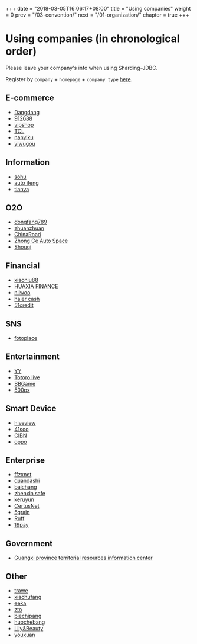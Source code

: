 +++
date = "2018-03-05T16:06:17+08:00"
title = "Using companies"
weight = 0
prev = "/03-convention/"
next = "/01-organization/"
chapter = true
+++

# Using companies (in chronological order)

Please leave your company's info when using Sharding-JDBC.

Register by `company` + `homepage` + `company type` [here](https://github.com/shardingjdbc/sharding-jdbc/issues/234).

## E-commerce

* [Dangdang](http://www.dangdang.com/)
* [912688](http://www.912688.com/)
* [vipshop](http://www.vip.com/)
* [TCL](http://www.tcl.com/)
* [nanyiku](http://www.nanyiku.com/)
* [yiwugou](http://www.yiwugou.com/)

## Information

* [sohu](http://ss.sohu.com/)
* [auto ifeng](http://auto.ifeng.com/)
* [tianya](http://www.tianya.cn/)

## O2O

* [dongfang789](http://www.dongfang789.com/)
* [zhuanzhuan](http://www.zhuanzhuan.com/)
* [ChinaRoad](https://660pp.com)
* [Zhong Ce Auto Space](http://www.zcckj.com/)
* [Shouqi](http://www.01zhuanche.com/)

## Financial

* [xiaoniu88](https://www.xiaoniu88.com/)
* [HUAXIA FINANCE](https://www.huaxiafinance.com/)
* [niiwoo](https://www.niiwoo.com/)
* [haier cash](https://www.haiercash.com/)
* [51credit](http://www.51credit.com/)

## SNS

* [fotoplace](http://www.fotoplace.cc/)

## Entertainment

* [YY](http://www.yy.com/)
* [Totoro live](http://www.tvlongmao.com)
* [BBGame](http://www.bbgameonline.com/)
* [500px](https://500px.me/)

## Smart Device

* [hiveview](http://www.hiveview.com/)
* [41soo](http://www.41soo.com/)
* [CIBN](http://www.91vst.com/)
* [oppo](http://www.oppo.com/)


## Enterprise

* [ffzxnet](http://www.ffzxnet.com/)
* [quandashi](http://www.quandashi.com/)
* [baichang](http://www.sdbaichang.com/)
* [zhenxin safe](http://www.zhenxinsafe.com/)
* [keruyun](http://www.keruyun.com/)
* [CertusNet](http://www.certusnet.com.cn/)
* [5grain](http://www.5grain.com/)
* [Ruff](https://ruff.io/)
* [19pay](http://www.19pay.com.cn/)

## Government

* [Guangxi province territorial resources information center](http://z.gxdlr.gov.cn/)

## Other

* [trawe](http://www.trawe.cn/)
* [xiachufang](http://www.xiachufang.com/)
* [eeka](http://www.eeka.cn/)
* [zto](http://www.zto.com/)
* [biechipang](http://www.biechipang.net/)
* [huochebang](http://www.huochebang.com/)
* [Lily&Beauty](http://www.lrlz.com/)
* [youxuan](http://www.youx.mobi/)
